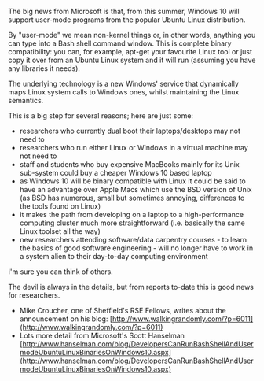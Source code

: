 <!--
.. title: Windows 10 to support Linux binaries
.. author: Ian Cottam
.. slug: linux-in-windows10-announce
.. date: 2016-04-06 10:25:37 UTC
.. tags:
.. category:
.. link:
.. description:
.. type: text
-->

The big news from Microsoft is that, from this summer, Windows 10 will
support user-mode programs from the popular Ubuntu Linux distribution.

By "user-mode" we mean non-kernel things or, in other words, anything you
can type into a Bash shell command window. This is complete binary
compatibility: you can, for example, apt-get your favourite Linux tool or
just copy it over from an Ubuntu Linux system and it will run (assuming
you have any libraries it needs).

The underlying technology is a new Windows' service that dynamically maps
Linux system calls to Windows ones, whilst maintaining the Linux
semantics.

This is a big step for several reasons; here are just some:

* researchers who currently dual boot their laptops/desktops may not need
to
* researchers who run either Linux or Windows in a virtual machine may not
need to
* staff and students who buy expensive MacBooks mainly for its Unix
sub-system could buy a cheaper Windows 10 based laptop
* as Windows 10 will be binary compatible with Linux it could be said to
have an advantage over Apple Macs which use the BSD version of Unix (as
BSD has numerous, small but sometimes annoying, differences to the tools found on
Linux)
* it makes the path from developing on a laptop to a high-performance
computing cluster much more straightforward (i.e. basically the same Linux
toolset all the way)
* new researchers attending software/data carpentry courses - to learn the
basics of good software engineering - will no longer have to work in a
system alien to their day-to-day computing environment

I'm sure you can think of others.

The devil is always in the details, but from reports to-date this is good news for researchers.

* Mike Croucher, one of Sheffield's RSE Fellows, writes about the announcement on his blog: [http://www.walkingrandomly.com/?p=6011](http://www.walkingrandomly.com/?p=6011)
* Lots more detail from Microsoft's Scott Hanselman [http://www.hanselman.com/blog/DevelopersCanRunBashShellAndUsermodeUbuntuLinuxBinariesOnWindows10.aspx](http://www.hanselman.com/blog/DevelopersCanRunBashShellAndUsermodeUbuntuLinuxBinariesOnWindows10.aspx)
